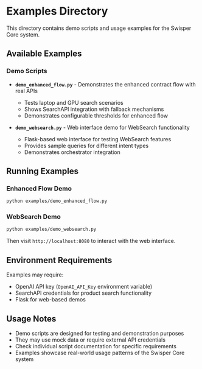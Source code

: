 # Examples Directory

This directory contains demo scripts and usage examples for the Swisper Core system.

## Available Examples

### Demo Scripts
- **`demo_enhanced_flow.py`** - Demonstrates the enhanced contract flow with real APIs
  - Tests laptop and GPU search scenarios
  - Shows SearchAPI integration with fallback mechanisms
  - Demonstrates configurable thresholds for enhanced flow
  
- **`demo_websearch.py`** - Web interface demo for WebSearch functionality
  - Flask-based web interface for testing WebSearch features
  - Provides sample queries for different intent types
  - Demonstrates orchestrator integration

## Running Examples

### Enhanced Flow Demo
```bash
python examples/demo_enhanced_flow.py
```

### WebSearch Demo
```bash
python examples/demo_websearch.py
```
Then visit `http://localhost:8080` to interact with the web interface.

## Environment Requirements

Examples may require:
- OpenAI API key (`OpenAI_API_Key` environment variable)
- SearchAPI credentials for product search functionality
- Flask for web-based demos

## Usage Notes

- Demo scripts are designed for testing and demonstration purposes
- They may use mock data or require external API credentials
- Check individual script documentation for specific requirements
- Examples showcase real-world usage patterns of the Swisper Core system
